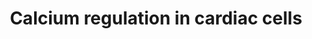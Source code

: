 ---
annotations:
- type: Cell Type Ontology
  value: cardiac muscle cell
- type: Pathway Ontology
  value: calcium/calcium-mediated signaling pathway
- type: Disease Ontology
  value: cardiovascular system disease
authors:
- MaintBot
- Thomas
- Christine Chichester
- Mkutmon
- Eweitz
description: 'Calcium is a common signaling mechanism, as once it enters the cytoplasm
  it exerts allosteric regulatory affects on many enzymes and proteins. Calcium can
  act in signal transduction after influx resulting from activation of ion channels
  or as a second messenger caused by indirect signal transduction pathways such as
  G protein-coupled receptors. Movement of calcium ions from the extracellular compartment
  to the intracellular compartment alters membrane depolarisation. This is seen in
  the heart, during the plateau phase of ventricular contraction. In this example,
  calcium acts to maintain depolarisation of the heart.  Source: [[wikipedia:Calcium_signaling|Wikipedia]]'
last-edited: 2021-05-21
organisms:
- Pan troglodytes
redirect_from:
- /index.php/Pathway:WP923
- /instance/WP923
schema-jsonld:
- '@context': https://schema.org/
  '@id': https://wikipathways.github.io/pathways/WP923.html
  '@type': Dataset
  creator:
    '@type': Organization
    name: WikiPathways
  description: 'Calcium is a common signaling mechanism, as once it enters the cytoplasm
    it exerts allosteric regulatory affects on many enzymes and proteins. Calcium
    can act in signal transduction after influx resulting from activation of ion channels
    or as a second messenger caused by indirect signal transduction pathways such
    as G protein-coupled receptors. Movement of calcium ions from the extracellular
    compartment to the intracellular compartment alters membrane depolarisation. This
    is seen in the heart, during the plateau phase of ventricular contraction. In
    this example, calcium acts to maintain depolarisation of the heart.  Source: [[wikipedia:Calcium_signaling|Wikipedia]]'
  keywords:
  - ARRB1
  - GNG2
  - GJB5
  - GJA8
  - GNGT1
  - PRKAR2A
  - CACNA1B
  - RYR3
  - cAMP
  - CALM1
  - CCDC69
  - CACNA1D
  - GNA11
  - PRKCZ
  - ADCY7
  - RGS9
  - Connexin
  - CASQ2
  - PRKAR1B
  - GNAI3
  - RGS3
  - ADRA1D
  - RGS20
  - CHRM2
  - PRKCE
  - GNB3
  - SLC8A3
  - GJB6
  - PRKCH
  - DAG
  - CAMK2G
  - ADCY6
  - CAMK2D
  - ATP2B1
  - CAMK2A
  - KCNJ3
  - GRK6
  - GNB1
  - SLC8A1
  - CALM2
  - PRKACA
  - GJC2
  - GRK4
  - GNG7
  - CACNA1C
  - ADRB2
  - ADCY1
  - RGS7
  - K+
  - ATP2B3
  - FKBP1A
  - CAMK2B
  - ITPR2
  - RGS11
  - CHRM4
  - YWHAG
  - GJA9
  - PLCB3
  - ATP1A4
  - RGS4
  - GJA4
  - PRKCQ
  - ADCY8
  - GNAO1
  - GJD2
  - ATP1B3
  - CALM3
  - ADP
  - ATP2A3
  - ITPR1
  - CASQ1
  - RYR1
  - ATP
  - ADRB1
  - GJB1
  - GJA5
  - IP4
  - ITPR3
  - GNG12
  - GNAS
  - ATP2B2
  - PRKD1
  - YWHAH
  - CACNA1S
  - GNG4
  - GNAI2
  - ADCY4
  - IP3
  - GJA3
  - GNAI1
  - RYR2
  - PKIA
  - PRKCB
  - PKIG
  - RGS6
  - RGS1
  - RGS14
  - ADRB3
  - GNAZ
  - Na+
  - PRKAR1A
  - CAMK4
  - GRK5
  - PRKCG
  - GNB4
  - PKIB
  - GNG11
  - RGS19
  - GNB2
  - PRKCA
  - RGS2
  - RGS10
  - CACNB3
  - CACNA1A
  - ATP2A2
  - Pi
  - RGS5
  - GNG13
  - GNAQ
  - GJA1
  - ADRA1A
  - CHRM1
  - ADCY9
  - ATP1B1
  - PRKACB
  - GNG8
  - GNB5
  - CACNA1E
  - GJB3
  - PRKAR2B
  - Acetylcholine
  - CAMK1
  - GNG3
  - YWHAE
  - RGS18
  - YWHAQ
  - PIP2
  - CALR
  - Epinephrine
  - SFN
  - GJC1
  - YWHAZ
  - GJB4
  - CHRM3
  - RGS16
  - CHRM5
  - PLN
  - PRKCD
  - GJB2
  - ADCY2
  - ARRB2
  - Ca2+
  - RGS17
  - ADCY3
  - ADRA1B
  - YWHAB
  - KCNJ5
  - ATP1B2
  - GNG5
  - FXYD2
  - KCNB1
  - CACNB1
  - ADCY5
  license: CC0
  name: Calcium regulation in cardiac cells
seo: CreativeWork
title: Calcium regulation in cardiac cells
wpid: WP923
---